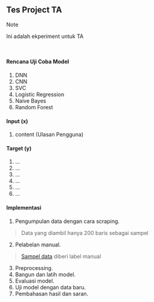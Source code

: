 ## Tes Project TA

> [!NOTE]  
> Ini adalah ekperiment untuk TA  

<br>

#### Rencana Uji Coba Model  
1. DNN  
2. CNN
3. SVC
4. Logistic Regression
5. Naive Bayes
6. Random Forest

#### Input (x)
1. content (Ulasan Pengguna)

#### Target (y)
1. ...  
2. ...  
3. ...
4. ...  
5. ...
6. ...


#### Implementasi
1. Pengumpulan data dengan cara scraping. 
> Data yang diambil hanya 200 baris sebagai sampel

2. Pelabelan manual.
> [Sampel data](https://docs.google.com/spreadsheets/d/1ICyXwX72Pkr90D9MvayznOExQgLA_lth_kK8V_3SP3U/edit?usp=sharing) diberi label manual
3. Preprocessing.
4. Bangun dan latih model.
5. Evaluasi model.
6. Uji model dengan data baru.
7. Pembahasan hasil dan saran.
